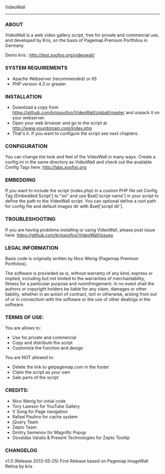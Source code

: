 VideoWall
*********

### ABOUT
VideoWall is a web video gallery script, free for private and commercial use, and developed by Kris, on the basis of Pagemap Premium Portfolios in Germany

Demo kris : http://test.xoofoo.org/videowall/

### SYSTEM REQUIREMENTS
- Apache Webserver (recommended) or IIS
- PHP version 4.3 or greater

### INSTALLATION
- Download a copy from https://github.com/krisxoofoo/VideoWall/zipball/master and unpack it on your webserver.
- Open your web browser and go to the script at http://www.yourdomain.com/index.php
- That's it. If you want to configure the script see next chapters.

### CONFIGURATION
You can change the look and feel of the VideoWall in many ways.
Create a config.ini in the same directory as VideoWall and check out the available Config Tags here: http://labs.xoofoo.org

### EMBEDDING
If you want to include the script (index.php) in a custom PHP file set Config Tag [Embedded Script'] to "on" and use $set['script name'] in your script to define the path to the VideoWall script. You can optional define a root path for config file and default images dir with $set['script dir'].

### TROUBLESHOOTING
If you are having problems installing or using VideoWall, please post issue here: https://github.com/krisxoofoo/VideoWall/issues

### LEGAL INFORMATION
Basis code is originally written by Nico Wenig (Pagemap Premium Portfolios).

The software is provieded as is, without warranty of any kind, express or implied, including but not limited to the warranties of merchantability, fitness for a particular purpose and noninfringement. In no event shall the authors or copyright holders be liable for any claim, damages or other liability, whether in an action of contract, tort or otherwise, arising from
out of or in connectioin with the software or the use of other dealings in the software.

### TERMS OF USE:
You are allows to:
- Use for private and commercial
- Copy and distribute the script
- Customize the function and design

You are NOT allowed to:
- Delete the link to getpagemap.com in the footer
- Claim the script as your own
- Sale parts of the script

### CREDITS:
- Nico Wenig for initial code
- Tory Lawson for YouTube Gallery
- V Song for Page navigation
- Rafael Paulino for cache system
- jQuery Team
- Zepto Team
- Dmitry Semenov for Magnific Popup
- Osvaldas Valutis & Present Technologies for Zepto Tooltip

### CHANGELOG

v1.0 (Release 2013-05-25)
First Release based on Pagemap ImageWall Retina by kris
